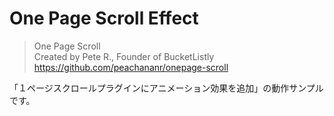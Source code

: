 # One Page Scroll Effect

>One Page Scroll  
>Created by Pete R., Founder of BucketListly  
>https://github.com/peachananr/onepage-scroll 


「１ページスクロールプラグインにアニメーション効果を追加」の動作サンプルです。

